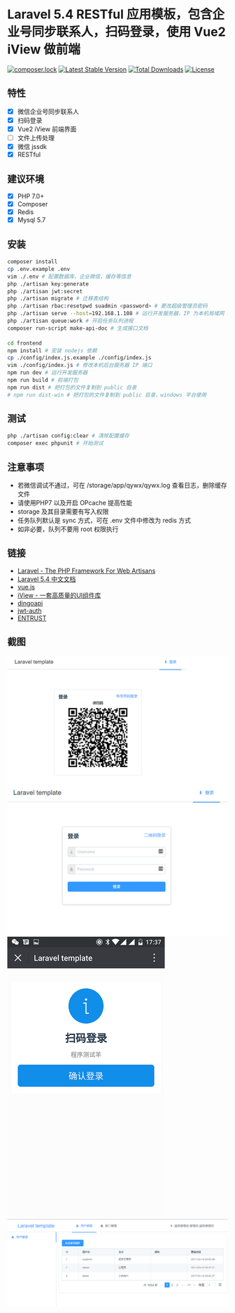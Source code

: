 Laravel 5.4 RESTful 应用模板，包含企业号同步联系人，扫码登录，使用 Vue2 iView 做前端
===============================
[![composer.lock](https://poser.pugx.org/purocean/laravel-template/composerlock)](https://packagist.org/packages/purocean/laravel-template)
[![Latest Stable Version](https://poser.pugx.org/purocean/laravel-template/v/stable)](https://packagist.org/packages/purocean/laravel-template)
[![Total Downloads](https://poser.pugx.org/purocean/laravel-template/downloads)](https://packagist.org/packages/purocean/laravel-template)
[![License](https://poser.pugx.org/purocean/laravel-template/license)](https://packagist.org/packages/purocean/laravel-template)

特性
-------------------
+ [x] 微信企业号同步联系人
+ [x] 扫码登录
+ [x] Vue2 iView 前端界面
+ [ ] 文件上传处理
+ [x] 微信 jssdk
+ [x] RESTful

建议环境
-------------------
+ [x] PHP 7.0+
+ [x] Composer
+ [x] Redis
+ [x] Mysql 5.7

安装
-------------------
```bash
composer install
cp .env.example .env
vim ./.env # 配置数据库，企业微信，缓存等信息
php ./artisan key:generate
php ./artisan jwt:secret
php ./artisan migrate # 迁移表结构
php ./artisan rbac:resetpwd suadmin <password> # 更改超级管理员密码
php ./artisan serve --host=192.168.1.108 # 运行开发服务器，IP 为本机局域网 IP，以便手机访问（扫码）
php ./artisan queue:work # 开启任务队列进程
composer run-script make-api-doc # 生成接口文档

cd frontend
npm install # 安装 nodejs 依赖
cp ./config/index.js.example ./config/index.js
vim ./config/index.js # 修改本机后台服务器 IP 端口
npm run dev # 运行开发服务器
npm run build # 前端打包
npm run dist # 把打包的文件复制到 public 目录
# npm run dist-win # 把打包的文件复制到 public 目录，windows 平台使用
```

测试
-------------------
```bash
php ./artisan config:clear # 清除配置缓存
composer exec phpunit # 开始测试
```

注意事项
-------------------
+ 若微信调试不通过，可在 /storage/app/qywx/qywx.log 查看日志，删除缓存文件
+ 请使用PHP7 以及开启 OPcache 提高性能
+ storage 及其目录需要有写入权限
+ 任务队列默认是 sync 方式，可在 .env 文件中修改为 redis 方式
+ 如非必要，队列不要用 root 权限执行

链接
-------------------
+ [Laravel - The PHP Framework For Web Artisans](https://laravel.com/)
+ [Laravel 5.4 中文文档](http://d.laravel-china.org/docs/5.4)
+ [vue.js](https://cn.vuejs.org/)
+ [iView - 一套高质量的UI组件库](https://www.iviewui.com/)
+ [dingoapi](https://github.com/dingo/api)
+ [jwt-auth](https://github.com/tymondesigns/jwt-auth)
+ [ENTRUST](https://github.com/Zizaco/entrust)

截图
-------------------
![login_1](./screenshots/login_1.png "登录")
![login_2](./screenshots/login_2.png "登录")
![user](./screenshots/user.png "用户管理")
